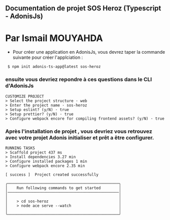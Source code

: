 ## Documentation de projet SOS Heroz (Typescript - AdonisJs)
# Par Ismail MOUYAHDA

- Pour créer une application en AdonisJs, vous devrez taper la commande suivante pour créer l'applciation :

```  $ npm init adonis-ts-app@latest sos-heroz ```

### ensuite vous devriez repondre à ces questions dans le CLI d'AdonisJs


    CUSTOMIZE PROJECT
    > Select the project structure · web
    > Enter the project name · sos-heroz
    > Setup eslint? (y/N) · true
    > Setup prettier? (y/N) · true
    > Configure webpack encore for compiling frontend assets? (y/N) · true 


### Après l'installation de projet , vous devriez vous retrouvez avec votre projet Adonis initialiser et prêt a être configurer.

 
    RUNNING TASKS
    > Scaffold project 437 ms
    > Install dependencies 3.27 min
    > Configure installed packages 1 min
    > Configure webpack encore 2.35 min

    [ success ]  Project created successfully

    ╭─────────────────────────────────────────────────╮
    │    Run following commands to get started        │
    │─────────────────────────────────────────────────│
    │                                                 │
    │    > cd sos-heroz                               │
    │    > node ace serve --watch                     │
    │                                                 │
    ╰─────────────────────────────────────────────────╯

